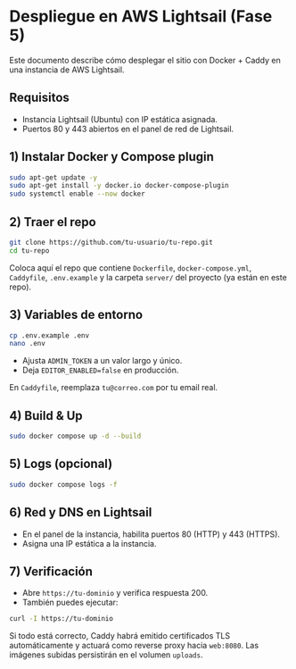 # Despliegue en AWS Lightsail (Fase 5)

Este documento describe cómo desplegar el sitio con Docker + Caddy en una instancia de AWS Lightsail.

## Requisitos
- Instancia Lightsail (Ubuntu) con IP estática asignada.
- Puertos 80 y 443 abiertos en el panel de red de Lightsail.

## 1) Instalar Docker y Compose plugin
```bash
sudo apt-get update -y
sudo apt-get install -y docker.io docker-compose-plugin
sudo systemctl enable --now docker
```

## 2) Traer el repo
```bash
git clone https://github.com/tu-usuario/tu-repo.git
cd tu-repo
```

Coloca aquí el repo que contiene `Dockerfile`, `docker-compose.yml`, `Caddyfile`, `.env.example` y la carpeta `server/` del proyecto (ya están en este repo).

## 3) Variables de entorno
```bash
cp .env.example .env
nano .env
```
- Ajusta `ADMIN_TOKEN` a un valor largo y único.
- Deja `EDITOR_ENABLED=false` en producción.

En `Caddyfile`, reemplaza `tu@correo.com` por tu email real.

## 4) Build & Up
```bash
sudo docker compose up -d --build
```

## 5) Logs (opcional)
```bash
sudo docker compose logs -f
```

## 6) Red y DNS en Lightsail
- En el panel de la instancia, habilita puertos 80 (HTTP) y 443 (HTTPS).
- Asigna una IP estática a la instancia.

## 7) Verificación
- Abre `https://tu-dominio` y verifica respuesta 200.
- También puedes ejecutar:
```bash
curl -I https://tu-dominio
```

Si todo está correcto, Caddy habrá emitido certificados TLS automáticamente y actuará como reverse proxy hacia `web:8080`. Las imágenes subidas persistirán en el volumen `uploads`.

